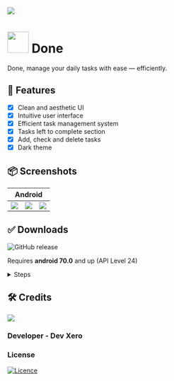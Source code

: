<img src="https://user-images.githubusercontent.com/70282966/218273283-7a1d1f70-69d8-40ee-a098-28fd640639a1.svg" />

# <img src="https://user-images.githubusercontent.com/70282966/218273247-9a89309c-5335-4c19-8a3b-c01927e9846e.svg" width="48px" /> Done

Done, manage your daily tasks with ease — efficiently.

## 📝 Features
- [x] Clean and aesthetic UI
- [x] Intuitive user interface
- [x] Efficient task management system
- [x] Tasks left to complete section
- [x] Add, check and delete tasks
- [x] Dark theme

## 📦 Screenshots
<table>
  <thead>
    <tr>
      <th colspan="4">Android</th>
    </tr>
  </thead>
  <tbody>
    <tr>
      <td>
        <img src="https://user-images.githubusercontent.com/70282966/218566082-aae14f85-328d-4f63-ae57-c38488114ccf.png" >
      </td>
      <td>
        <img src="https://user-images.githubusercontent.com/70282966/218566982-9fe6d8a4-186d-428c-bfea-15a4a058b6d5.png" >
      </td>
      <td>
        <img src="https://user-images.githubusercontent.com/70282966/218567052-7e411f14-01a7-4c7d-b45e-1165ed995510.png" >
      </td>
    </tr>
  </tbody>
</table>

## ✅ Downloads
![GitHub release](https://img.shields.io/github/downloads/dev-xero/done-app/v1.0.0/total?color=3ddc84&label=Download%20app&logo=android&style=for-the-badge)

Requires **android 70.0** and up (API Level 24)

<details>
  <summary> Steps </summary>
  
  1. [Download the app](https://github.com/dev-xero/done-app/releases/tag/v1.0.0) by clicking the green button or this link.
  2. Locate the file and install, you might get a warning, that's because the app isn't from the playstore, but it's safe to accept.
  3. After installing, you should be able to use the app.
</details>

## 🛠️ Credits

[![](https://contrib.rocks/image?repo=dev-xero/done-app)](https://github.com/AnimeNow-Team/AnimeNow/graphs/contributors)
### Developer - Dev Xero

### License

[![Licence](https://img.shields.io/github/license/dev-xero/done-app?style=for-the-badge&color=5d8ee8)](./LICENSE)
